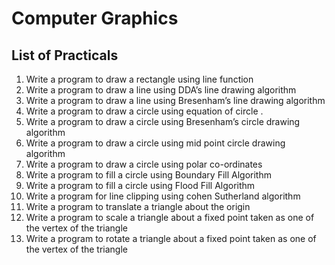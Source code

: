 # Computer Graphics

## List of Practicals

1. Write a program to draw a rectangle using line function
2. Write a program to draw a line using DDA’s line drawing algorithm
3. Write a program to draw a line using Bresenham’s line drawing algorithm
4. Write a program to draw a circle using equation of circle .
5. Write a program to draw a circle using Bresenham’s circle drawing algorithm
6. Write a program to draw a circle using mid point circle drawing algorithm
7. Write a program to draw a circle using polar co-ordinates
8. Write a program to fill a circle using Boundary Fill Algorithm
9. Write a program to fill a circle using Flood Fill Algorithm
10. Write a program for line clipping using cohen Sutherland algorithm
11. Write a program to translate a triangle about the origin
12. Write a program to scale a triangle about a fixed point taken as one of the vertex
of the triangle
13. Write a program to rotate a triangle about a fixed point taken as one of the
vertex of the triangle